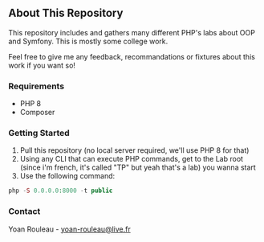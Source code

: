 ## About This Repository
This repository includes and gathers many different PHP's labs about OOP and Symfony. This is mostly some college work.

Feel free to give me any feedback, recommandations or fixtures about this work if you want so! 

### Requirements
<ul>
  <li>PHP 8</li>
  <li>Composer</li>
</ul>

### Getting Started
1. Pull this repository (no local server required, we'll use PHP 8 for that)
2. Using any CLI that can execute PHP commands, get to the Lab root (since i'm french, it's called "TP" but yeah that's a lab) you wanna start</li>
3. Use the following command: 
```PHP
php -S 0.0.0.0:8000 -t public
```
  

### Contact
Yoan Rouleau - <a href="mailto:yoan-rouleau@live.fr" target="_blank">yoan-rouleau@live.fr</a> 


